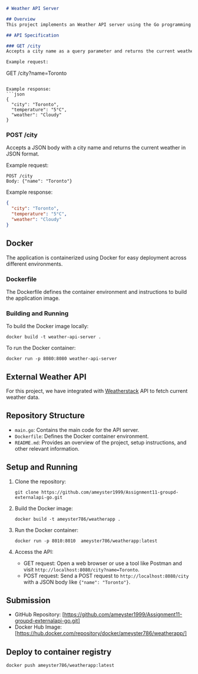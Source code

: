 

```markdown
# Weather API Server

## Overview
This project implements an Weather API server using the Go programming language to provide current weather information for a specified city. It integrates with an external weather API to fetch real-time weather data and returns the results in JSON format. The application is containerized using Docker for easy deployment.

## API Specification

### GET /city
Accepts a city name as a query parameter and returns the current weather in JSON format.

Example request:
```
GET /city?name=Toronto
```

Example response:
```json
{
  "city": "Toronto",
  "temperature": "5°C",
  "weather": "Cloudy"
}
```

### POST /city
Accepts a JSON body with a city name and returns the current weather in JSON format.

Example request:
```
POST /city
Body: {"name": "Toronto"}
```

Example response:
```json
{
  "city": "Toronto",
  "temperature": "5°C",
  "weather": "Cloudy"
}
```

## Docker
The application is containerized using Docker for easy deployment across different environments.

### Dockerfile
The Dockerfile defines the container environment and instructions to build the application image.

### Building and Running
To build the Docker image locally:
```
docker build -t weather-api-server .
```

To run the Docker container:
```
docker run -p 8080:8080 weather-api-server
```

## External Weather API
For this project, we have integrated with [Weatherstack](https://api.openweathermap.org/) API to fetch current weather data.

## Repository Structure
- `main.go`: Contains the main code for the API server.
- `Dockerfile`: Defines the Docker container environment.
- `README.md`: Provides an overview of the project, setup instructions, and other relevant information.

## Setup and Running
1. Clone the repository:
   ```
   git clone https://github.com/ameyster1999/Assignment11-groupd-externalapi-go.git
   ```

2. Build the Docker image:
   ```
   docker build -t ameyster786/weatherapp .
   ```

3. Run the Docker container:
   ```
   docker run -p 8010:8010  ameyster786/weatherapp:latest  
   ```
   

4. Access the API:
    - GET request: Open a web browser or use a tool like Postman and visit `http://localhost:8080/city?name=Toronto`.
    - POST request: Send a POST request to `http://localhost:8080/city` with a JSON body like `{"name": "Toronto"}`.

## Submission
- GitHub Repository: [https://github.com/ameyster1999/Assignment11-groupd-externalapi-go.git]
- Docker Hub Image: [https://hub.docker.com/repository/docker/ameyster786/weatherapp/]
## Deploy to container registry 

 `docker push ameyster786/weatherapp:latest`

```







